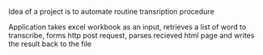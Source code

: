 Idea of a project is to automate routine transription procedure

Application takes excel workbook as an input, retrieves a list of word to transcribe, forms http post request, 
parses recieved html page and writes the result back to the file
